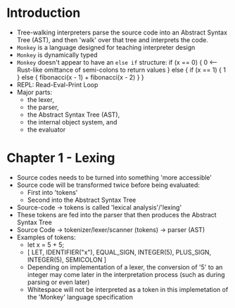 # Introduction
- Tree-walking interpreters parse the source code into an Abstract Syntax Tree
  (AST), and then 'walk' over that tree and interprets the code.
- `Monkey` is a language designed for teaching interpreter design
- `Monkey` is dynamically typed
- `Monkey` doesn't appear to have an `else if` structure:
    if (x == 0) {
        0 <-- Rust-like omittance of semi-colons to return values
    } else {
        if (x == 1) {
            1
        } else {
            fibonacci(x - 1) + fibonacci(x - 2)
        }
    }
- REPL: Read-Eval-Print Loop
- Major parts:
    - the lexer,
    - the parser,
    - the Abstract Syntax Tree (AST),
    - the internal object system, and
    - the evaluator

# Chapter 1 - Lexing
- Source codes needs to be turned into something 'more accessible'
- Source code will be transformed twice before being evaluated:
    - First into 'tokens'
    - Second into the Abstract Syntax Tree
- Source-code -> tokens is called 'lexical analysis'/'lexing'
- These tokens are fed into the parser that then produces the Abstract Syntax
  Tree
- Source Code -> tokenizer/lexer/scanner (tokens) -> parser (AST)
- Examples of tokens: 
    - let x = 5 + 5;
    - [
        LET,
        IDENTIFIER("x"),
        EQUAL_SIGN,
        INTEGER(5),
        PLUS_SIGN,
        INTEGER(5),
        SEMICOLON
      ]
    - Depending on implementation of a lexer, the conversion of '5' to an
      integer may come later in the interpretation process (such as during
      parsing or even later)
    - Whitespace will not be interpreted as a token in this implemetation of
      the 'Monkey' language specification

